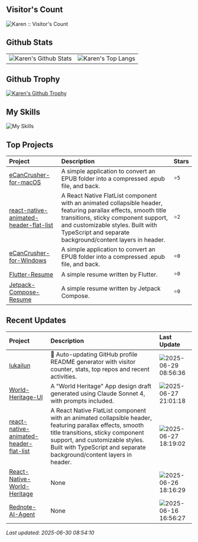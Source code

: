 ## Visitor's Count

<img src="https://profile-counter.glitch.me/lukailun/count.svg" alt="Karen :: Visitor's Count" />

## Github Stats

<table>
  <tr>
    <td>
      <img src="https://github-readme-stats.vercel.app/api?username=lukailun&show_icons=true&hide_border=true" alt="Karen's Github Stats" />
    </td>
    <td>
      <img src="https://github-readme-stats.vercel.app/api/top-langs/?username=lukailun&layout=compact&hide_border=true&langs_count=10" alt="Karen's Top Langs" />
    </td>
  </tr>
</table>

## Github Trophy

<p>
  <a href="https://github.com/ryo-ma/github-profile-trophy"><img src="https://github-profile-trophy.vercel.app/?username=lukailun" alt="Karen's Github Trophy" /></a>
</p>

## My Skills

![My Skills](https://skillicons.dev/icons?i=androidstudio,apple,css,dart,flutter,git,github,githubactions,gitlab,gmail,html,js,kotlin,md,nodejs,npm,pinia,pnpm,py,react,reactivex,redux,sqlite,stackoverflow,sentry,swift,tailwind,ts,vscode,vue)

## Top Projects
|Project|Description|Stars|
|:--|:--|:--|
|[eCanCrusher-for-macOS](https://github.com/lukailun/eCanCrusher-for-macOS)|A simple application to convert an EPUB folder into a compressed .epub file, and back.|`⭐5`|
|[react-native-animated-header-flat-list](https://github.com/lukailun/react-native-animated-header-flat-list)|A React Native FlatList component with an animated collapsible header, featuring parallax effects, smooth title transitions, sticky component support, and customizable styles. Built with TypeScript and separate background/content layers in header.|`⭐2`|
|[eCanCrusher-for-Windows](https://github.com/lukailun/eCanCrusher-for-Windows)|A simple application to convert an EPUB folder into a compressed .epub file, and back.|`⭐0`|
|[Flutter-Resume](https://github.com/lukailun/Flutter-Resume)|A simple resume written by Flutter.|`⭐0`|
|[Jetpack-Compose-Resume](https://github.com/lukailun/Jetpack-Compose-Resume)|A simple resume written by Jetpack Compose.|`⭐0`|

## Recent Updates
|Project|Description|Last Update|
|:--|:--|:--|
|[lukailun](https://github.com/lukailun/lukailun)|🔄 Auto-updating GitHub profile README generator with visitor counter, stats, top repos and recent activities.|![2025-06-29 08:56:36](https://img.shields.io/badge/2025--06--29-08%3A56%3A36-brightgreen?style=flat-square)|
|[World-Heritage-UI](https://github.com/lukailun/World-Heritage-UI)|A "World Heritage" App design draft generated using Claude Sonnet 4, with prompts included.|![2025-06-27 21:01:18](https://img.shields.io/badge/2025--06--27-21%3A01%3A18-brightgreen?style=flat-square)|
|[react-native-animated-header-flat-list](https://github.com/lukailun/react-native-animated-header-flat-list)|A React Native FlatList component with an animated collapsible header, featuring parallax effects, smooth title transitions, sticky component support, and customizable styles. Built with TypeScript and separate background/content layers in header.|![2025-06-27 18:19:02](https://img.shields.io/badge/2025--06--27-18%3A19%3A02-brightgreen?style=flat-square)|
|[React-Native-World-Heritage](https://github.com/lukailun/React-Native-World-Heritage)|None|![2025-06-26 18:16:29](https://img.shields.io/badge/2025--06--26-18%3A16%3A29-brightgreen?style=flat-square)|
|[Rednote-AI-Agent](https://github.com/lukailun/Rednote-AI-Agent)|None|![2025-06-16 16:56:27](https://img.shields.io/badge/2025--06--16-16%3A56%3A27-brightgreen?style=flat-square)|

*Last updated: 2025-06-30 08:54:10*
